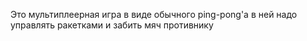 Это мультиплеерная игра в виде обычного ping-pong'а 
в ней надо управлять ракетками и забить мяч противнику 
